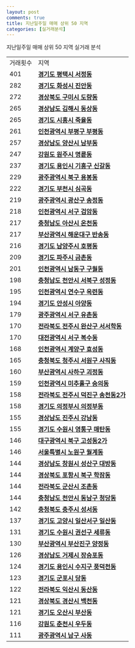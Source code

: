 ```yaml
---
layout: post
comments: true
title: 지난일주일 매매 상위 50 지역
categories: [실거래분석]
---
```


지난일주일 매매 상위 50 지역 실거래 분석

<table>
  <tr>
    <td>거래횟수</td>
    <td>지역</td>
  </tr>

  <tr>
    <td>401</td>
    <td colspan="4" style="font-weight: bold;"><a href="/실거래가/2021/05/14/41220.html">경기도 평택시 서정동</a></td>
  </tr>

  <tr>
    <td>282</td>
    <td colspan="4" style="font-weight: bold;"><a href="/실거래가/2021/05/14/41590.html">경기도 화성시 진안동</a></td>
  </tr>

  <tr>
    <td>272</td>
    <td colspan="4" style="font-weight: bold;"><a href="/실거래가/2021/05/14/47190.html">경상북도 구미시 도량동</a></td>
  </tr>

  <tr>
    <td>265</td>
    <td colspan="4" style="font-weight: bold;"><a href="/실거래가/2021/05/14/48250.html">경상남도 김해시 동상동</a></td>
  </tr>

  <tr>
    <td>265</td>
    <td colspan="4" style="font-weight: bold;"><a href="/실거래가/2021/05/14/41390.html">경기도 시흥시 죽율동</a></td>
  </tr>

  <tr>
    <td>261</td>
    <td colspan="4" style="font-weight: bold;"><a href="/실거래가/2021/05/14/28237.html">인천광역시 부평구 부평동</a></td>
  </tr>

  <tr>
    <td>257</td>
    <td colspan="4" style="font-weight: bold;"><a href="/실거래가/2021/05/14/48330.html">경상남도 양산시 남부동</a></td>
  </tr>

  <tr>
    <td>247</td>
    <td colspan="4" style="font-weight: bold;"><a href="/실거래가/2021/05/14/42130.html">강원도 원주시 명륜동</a></td>
  </tr>

  <tr>
    <td>237</td>
    <td colspan="4" style="font-weight: bold;"><a href="/실거래가/2021/05/14/41463.html">경기도 용인시 기흥구 신갈동</a></td>
  </tr>

  <tr>
    <td>229</td>
    <td colspan="4" style="font-weight: bold;"><a href="/실거래가/2021/05/14/29170.html">광주광역시 북구 용봉동</a></td>
  </tr>

  <tr>
    <td>222</td>
    <td colspan="4" style="font-weight: bold;"><a href="/실거래가/2021/05/14/41190.html">경기도 부천시 심곡동</a></td>
  </tr>

  <tr>
    <td>219</td>
    <td colspan="4" style="font-weight: bold;"><a href="/실거래가/2021/05/14/29200.html">광주광역시 광산구 송정동</a></td>
  </tr>

  <tr>
    <td>218</td>
    <td colspan="4" style="font-weight: bold;"><a href="/실거래가/2021/05/14/28260.html">인천광역시 서구 검암동</a></td>
  </tr>

  <tr>
    <td>217</td>
    <td colspan="4" style="font-weight: bold;"><a href="/실거래가/2021/05/14/44200.html">충청남도 아산시 온천동</a></td>
  </tr>

  <tr>
    <td>217</td>
    <td colspan="4" style="font-weight: bold;"><a href="/실거래가/2021/05/14/26350.html">부산광역시 해운대구 반송동</a></td>
  </tr>

  <tr>
    <td>216</td>
    <td colspan="4" style="font-weight: bold;"><a href="/실거래가/2021/05/14/41360.html">경기도 남양주시 호평동</a></td>
  </tr>

  <tr>
    <td>209</td>
    <td colspan="4" style="font-weight: bold;"><a href="/실거래가/2021/05/14/41480.html">경기도 파주시 금촌동</a></td>
  </tr>

  <tr>
    <td>201</td>
    <td colspan="4" style="font-weight: bold;"><a href="/실거래가/2021/05/14/28200.html">인천광역시 남동구 구월동</a></td>
  </tr>

  <tr>
    <td>198</td>
    <td colspan="4" style="font-weight: bold;"><a href="/실거래가/2021/05/14/44133.html">충청남도 천안시 서북구 성정동</a></td>
  </tr>

  <tr>
    <td>195</td>
    <td colspan="4" style="font-weight: bold;"><a href="/실거래가/2021/05/14/28185.html">인천광역시 연수구 옥련동</a></td>
  </tr>

  <tr>
    <td>194</td>
    <td colspan="4" style="font-weight: bold;"><a href="/실거래가/2021/05/14/41550.html">경기도 안성시 아양동</a></td>
  </tr>

  <tr>
    <td>179</td>
    <td colspan="4" style="font-weight: bold;"><a href="/실거래가/2021/05/14/29140.html">광주광역시 서구 유촌동</a></td>
  </tr>

  <tr>
    <td>170</td>
    <td colspan="4" style="font-weight: bold;"><a href="/실거래가/2021/05/14/45111.html">전라북도 전주시 완산구 서서학동</a></td>
  </tr>

  <tr>
    <td>170</td>
    <td colspan="4" style="font-weight: bold;"><a href="/실거래가/2021/05/14/30170.html">대전광역시 서구 복수동</a></td>
  </tr>

  <tr>
    <td>168</td>
    <td colspan="4" style="font-weight: bold;"><a href="/실거래가/2021/05/14/28245.html">인천광역시 계양구 효성동</a></td>
  </tr>

  <tr>
    <td>165</td>
    <td colspan="4" style="font-weight: bold;"><a href="/실거래가/2021/05/14/43112.html">충청북도 청주시 서원구 사직동</a></td>
  </tr>

  <tr>
    <td>160</td>
    <td colspan="4" style="font-weight: bold;"><a href="/실거래가/2021/05/14/26380.html">부산광역시 사하구 괴정동</a></td>
  </tr>

  <tr>
    <td>159</td>
    <td colspan="4" style="font-weight: bold;"><a href="/실거래가/2021/05/14/28177.html">인천광역시 미추홀구 숭의동</a></td>
  </tr>

  <tr>
    <td>158</td>
    <td colspan="4" style="font-weight: bold;"><a href="/실거래가/2021/05/14/45113.html">전라북도 전주시 덕진구 송천동2가</a></td>
  </tr>

  <tr>
    <td>158</td>
    <td colspan="4" style="font-weight: bold;"><a href="/실거래가/2021/05/14/41150.html">경기도 의정부시 의정부동</a></td>
  </tr>

  <tr>
    <td>155</td>
    <td colspan="4" style="font-weight: bold;"><a href="/실거래가/2021/05/14/48170.html">경상남도 진주시 강남동</a></td>
  </tr>

  <tr>
    <td>155</td>
    <td colspan="4" style="font-weight: bold;"><a href="/실거래가/2021/05/14/41117.html">경기도 수원시 영통구 매탄동</a></td>
  </tr>

  <tr>
    <td>146</td>
    <td colspan="4" style="font-weight: bold;"><a href="/실거래가/2021/05/14/27230.html">대구광역시 북구 고성동2가</a></td>
  </tr>

  <tr>
    <td>146</td>
    <td colspan="4" style="font-weight: bold;"><a href="/실거래가/2021/05/14/11350.html">서울특별시 노원구 월계동</a></td>
  </tr>

  <tr>
    <td>144</td>
    <td colspan="4" style="font-weight: bold;"><a href="/실거래가/2021/05/14/48123.html">경상남도 창원시 성산구 대방동</a></td>
  </tr>

  <tr>
    <td>144</td>
    <td colspan="4" style="font-weight: bold;"><a href="/실거래가/2021/05/14/47113.html">경상북도 포항시 북구 학잠동</a></td>
  </tr>

  <tr>
    <td>144</td>
    <td colspan="4" style="font-weight: bold;"><a href="/실거래가/2021/05/14/45130.html">전라북도 군산시 조촌동</a></td>
  </tr>

  <tr>
    <td>144</td>
    <td colspan="4" style="font-weight: bold;"><a href="/실거래가/2021/05/14/44131.html">충청남도 천안시 동남구 청당동</a></td>
  </tr>

  <tr>
    <td>142</td>
    <td colspan="4" style="font-weight: bold;"><a href="/실거래가/2021/05/14/43130.html">충청북도 충주시 성서동</a></td>
  </tr>

  <tr>
    <td>137</td>
    <td colspan="4" style="font-weight: bold;"><a href="/실거래가/2021/05/14/41287.html">경기도 고양시 일산서구 일산동</a></td>
  </tr>

  <tr>
    <td>131</td>
    <td colspan="4" style="font-weight: bold;"><a href="/실거래가/2021/05/14/41113.html">경기도 수원시 권선구 세류동</a></td>
  </tr>

  <tr>
    <td>130</td>
    <td colspan="4" style="font-weight: bold;"><a href="/실거래가/2021/05/14/26230.html">부산광역시 부산진구 양정동</a></td>
  </tr>

  <tr>
    <td>126</td>
    <td colspan="4" style="font-weight: bold;"><a href="/실거래가/2021/05/14/48310.html">경상남도 거제시 장승포동</a></td>
  </tr>

  <tr>
    <td>124</td>
    <td colspan="4" style="font-weight: bold;"><a href="/실거래가/2021/05/14/41465.html">경기도 용인시 수지구 풍덕천동</a></td>
  </tr>

  <tr>
    <td>123</td>
    <td colspan="4" style="font-weight: bold;"><a href="/실거래가/2021/05/14/41410.html">경기도 군포시 당동</a></td>
  </tr>

  <tr>
    <td>122</td>
    <td colspan="4" style="font-weight: bold;"><a href="/실거래가/2021/05/14/45140.html">전라북도 익산시 동산동</a></td>
  </tr>

  <tr>
    <td>121</td>
    <td colspan="4" style="font-weight: bold;"><a href="/실거래가/2021/05/14/47290.html">경상북도 경산시 백천동</a></td>
  </tr>

  <tr>
    <td>121</td>
    <td colspan="4" style="font-weight: bold;"><a href="/실거래가/2021/05/14/41370.html">경기도 오산시 부산동</a></td>
  </tr>

  <tr>
    <td>116</td>
    <td colspan="4" style="font-weight: bold;"><a href="/실거래가/2021/05/14/42110.html">강원도 춘천시 우두동</a></td>
  </tr>

  <tr>
    <td>111</td>
    <td colspan="4" style="font-weight: bold;"><a href="/실거래가/2021/05/14/29155.html">광주광역시 남구 사동</a></td>
  </tr>

</table>
